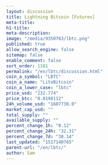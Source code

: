 ```yaml
---
layout: discussion
title: Lightning Bitcoin [Futures]
meta-title: 
h1-title: 
meta-description: 
image: "/media/9350763/lbtc.png"
published: true
allow_search_engine: false
sitemap: false
enable_comment: false
sort_order: 1181
permalink: "/en/lbtc/discussion.html"
coin_a_symbol: "LBTC"
coin_a_name: "LiteBitcoin"
coin_a_lower_case: "lbtc"
price_usd: "232.774"
price_btc: "0.0198112"
24h_volume_usd: "1607730.0"
market_cap_usd: ""
total_supply: ""
available_supply: ""
percent_change_1h: "0.12"
percent_change_24h: "32.31"
percent_change_7d: "38.14"
last_updated: "1517140765"
parent-url: "/en/lbtc/"
author: Sam
---
```



